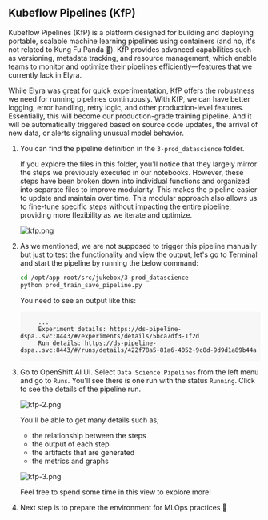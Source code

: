 ## Kubeflow Pipelines (KfP)

Kubeflow Pipelines (KfP) is a platform designed for building and deploying portable, scalable machine learning pipelines using containers (and no, it's not related to Kung Fu Panda 🐼). KfP provides advanced capabilities such as versioning, metadata tracking, and resource management, which enable teams to monitor and optimize their pipelines efficiently—features that we currently lack in Elyra.

While Elyra was great for quick experimentation, KfP offers the robustness we need for running pipelines continuously. With KfP, we can have better logging, error handling, retry logic, and other production-level features. Essentially, this will become our production-grade training pipeline. And it will be automatically triggered based on source code updates, the arrival of new data, or alerts signaling unusual model behavior.

1. You can find the pipeline definition in the `3-prod_datascience` folder.

    If you explore the files in this folder, you'll notice that they largely mirror the steps we previously executed in our notebooks. However, these steps have been broken down into individual functions and organized into separate files to improve modularity. This makes the pipeline easier to update and maintain over time. This modular approach also allows us to fine-tune specific steps without impacting the entire pipeline, providing more flexibility as we iterate and optimize.

    ![kfp.png](./images/kfp.png)

2. As we mentioned, we are not supposed to trigger this pipeline manually but just to test the functionality and view the output, let's go to Terminal and start the pipeline by running the below command:

    ```bash
    cd /opt/app-root/src/jukebox/3-prod_datascience
    python prod_train_save_pipeline.py
    ```

    You need to see an output like this:

    <div class="highlight" style="background: #f7f7f7">
    <pre><code class="language-yaml">
        ...
        Experiment details: https://ds-pipeline-dspa.<TEAM_NAME>.svc:8443/#/experiments/details/5bca7df3-1f2d
        Run details: https://ds-pipeline-dspa.<TEAM_NAME>.svc:8443/#/runs/details/422f78a5-81a6-4052-9c8d-9d9d1a89b44a
    </code></pre></div>


3. Go to OpenShift AI UI. Select `Data Science Pipelines` from the left menu and go to `Runs`. You'll see there is one run with the status `Running`. Click to see the details of the pipeline run.

    ![kfp-2.png](./images/kfp-2.png)

    You'll be able to get many details such as;

    - the relationship between the steps
    - the output of each step
    - the artifacts that are generated
    - the metrics and graphs 

    ![kfp-3.png](./images/kfp-3.png)

    Feel free to spend some time in this view to explore more! 

4. Next step is to prepare the environment for MLOps practices 🙌